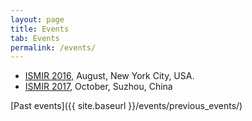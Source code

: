 ```yaml
---
layout: page
title: Events
tab: Events
permalink: /events/
---
```


* [ISMIR 2016](http://www.wp.nyu.edu/ismir2016/), August, New York City, USA.
* [ISMIR 2017](https://ismir2017.smcnus.org/), October, Suzhou, China

[Past events]({{ site.baseurl }}/events/previous_events/)
